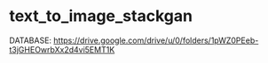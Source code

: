 # text_to_image_stackgan
DATABASE: https://drive.google.com/drive/u/0/folders/1pWZ0PEeb-t3jGHEOwrbXx2d4vi5EMT1K
